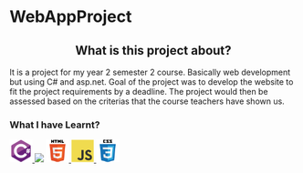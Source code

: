# WebAppProject
<h2 align="center">What is this project about?</h2>
It is a project for my year 2 semester 2 course. Basically web development but using C# and asp.net.
Goal of the project was to develop the website to fit the project requirements by a deadline.
The project would then be assessed based on the criterias that the course teachers have shown us.

<h3>What I have Learnt?</h3>
<p>
<a href="https://www.w3schools.com/cs/" target="_blank" rel="noreferrer"> <img src="https://raw.githubusercontent.com/devicons/devicon/master/icons/csharp/csharp-original.svg" alt="csharp" width="40" height="40"/> </a> 

<img src="https://img.shields.io/badge/.NET-5C2D91?style=for-the-badge&logo=.net&logoColor=white" />
<a href="https://www.w3.org/html/" target="_blank" rel="noreferrer"> <img src="https://raw.githubusercontent.com/devicons/devicon/master/icons/html5/html5-original-wordmark.svg" alt="html5" width="40" height="40"/> </a> 
<a href="https://developer.mozilla.org/en-US/docs/Web/JavaScript" target="_blank" rel="noreferrer"> <img src="https://raw.githubusercontent.com/devicons/devicon/master/icons/javascript/javascript-original.svg" alt="javascript" width="40" height="40"/> </a> 
<a href="https://www.w3schools.com/css/" target="_blank" rel="noreferrer"> <img src="https://raw.githubusercontent.com/devicons/devicon/master/icons/css3/css3-original-wordmark.svg" alt="css3" width="40" height="40"/> </a> 
</p>
